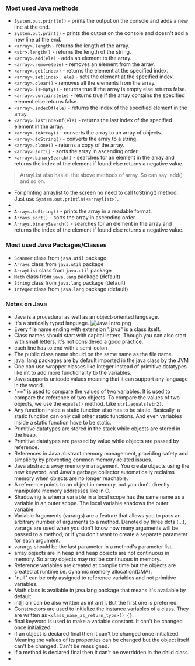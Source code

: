 ### Most used Java methods
- `System.out.println()` - prints the output on the console and adds a new line at the end.
- `System.out.print()` - prints the output on the console and doesn't add a new line at the end.
- `<array>.length` - returns the length of the array.
- `<str>.length()` - returns the length of the string.
- `<array>.add(ele)` - adds an element to the array.
- `<array>.remove(ele)` - removes an element from the array.
- `<array>.get(index)` - returns the element at the specified index.
- `<array>.set(index, ele)` - sets the element at the specified index.
- `<array>.clear()` - removes all the elements from the array.
- `<array>.isEmpty()` - returns true if the array is empty else returns false.
- `<array>.contains(ele)` - returns true if the array contains the specified element else returns false.
- `<array>.indexOf(ele)` - returns the index of the specified element in the array.
- `<array>.lastIndexOf(ele)` - returns the last index of the specified element in the array.
- `<array>.toArray()` - converts the array to an array of objects.
- `<array>.toString()` - converts the array to a string.
- `<array>.clone()` - returns a copy of the array.
- `<array>.sort()` - sorts the array in ascending order.
- `<array>.binarySearch()` - searches for an element in the array and returns the index of the element if found else returns a negative value.
> ArrayList also has all the above methods of array. So can say <arraylist>.add() and so on.
- For printing arraylist to the screen no need to call toString() method. Just use `System.out.println(<arraylist>)`.
- 
- `Arrays.toString()` - prints the array in a readable format.
- `Arrays.sort()` - sorts the array in ascending order.
- `Arrays.binarySearch()` - searches for an element in the array and returns the index of the element if found else returns a negative value.

### Most used Java Packages/Classes
- `Scanner` class from `java.util` package
- `Arrays` class from `java.util` package
- `ArrayList` class from `java.util` package
- `Math` class from `java.lang` package (default)
- `String` class from `java.lang` package (default)
- `Integer` class from `java.lang` package (default)

### Notes on Java
- Java is a procedural as well as an object-oriented language.
- It's a statically typed language.
![Java Intro.png](..%2F..%2F..%2FDownloads%2FJava%20Intro.png)
- Every file name ending with extension ".java" is a class itself.
- Class names should start with capital letters. Though you can also start with small letters, it's not considered a good practice.
- each line has to end with a semi-colon
- The public class name should be the same name as the file name.
- java. lang packages are by default imported in the java class by the JVM
- One can use wrapper classes like Integer instead of primitive datatypes like int to add more functionality to the variables.
- Java supports unicode values meaning that it can support any language in the world.
- "==" is used to compare the values of two variables. It is used to compare the reference of two objects. To compare the values of two objects, we use the `equals()` method. Like `str1.equals(str2)`.
- Any function inside a static function also has to be static. Basically, a static function can only call other static functions. And even variables inside a static function have to be static.
- Primitive datatypes are stored in the stack while objects are stored in the heap.
- Primitive datatypes are passed by value while objects are passed by reference.
- References in Java abstract memory management, providing safety and simplicity by preventing common memory-related issues.
- Java abstracts away memory management. You create objects using the new keyword, and Java's garbage collector automatically reclaims memory when objects are no longer reachable.
- A reference points to an object in memory, but you don't directly manipulate memory addresses like in C.
- Shadowing is when a variable in a local scope has the same name as a variable in an outer scope. The local variable shadows the outer variable.
- Variable Arguments (varargs) are a feature that allows you to pass an arbitrary number of arguments to a method. Denoted by three dots (...), varargs are used when you don't know how many arguments will be passed to a method, or if you don't want to create a separate parameter for each argument.
- varargs should be the last parameter in a method's parameter list.
- array objects are in heap and heap objects are not continuous in memory. So array objects may not be continuous in memory.
- Reference variables are created at compile time but the objects are created at runtime i.e. dynamic memory allocation(DMA).
- "null" can be only assigned to reference variables and not primitive variables.
- Math class is available in java.lang package that means it's available by default.
- int[] arr can be also written as int arr[]. But the first one is preferred.
- Constructors are used to initialize the instance variables of a class. They are written as `<class_name_as_return_type>() {}`.
- final keyword is used to make a variable constant. It can't be changed once initialized.
- if an object is declared final then it can't be changed once initialized. Meaning the values of its properties can be changed but the object itself can't be changed. Can't be reassigned.
- if a method is declared final then it can't be overridden in the child class.
- 
